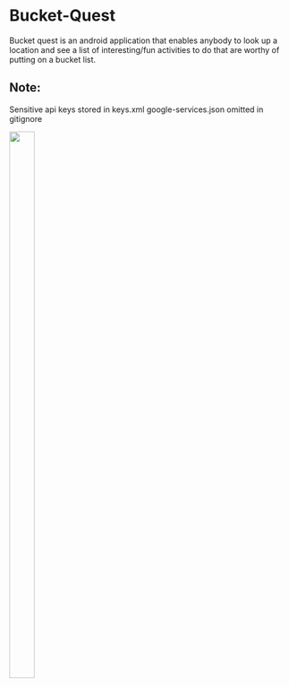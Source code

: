 # Bucket-Quest

Bucket quest is an android application that enables anybody to look up a location and see a list of interesting/fun activities to do that are worthy of putting on a bucket list.

## Note:
Sensitive api keys stored in keys.xml
google-services.json omitted in gitignore

<p float="left">
  <img src="https://raw.githubusercontent.com/latrujil913/bucket-quest/master/listview.png" width="30%" height="50%">
</p>
